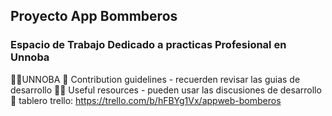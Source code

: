 ## Proyecto App Bommberos


### **Espacio de Trabajo Dedicado a practicas Profesional en Unnoba**

🙋‍♀️UNNOBA
🌈 Contribution guidelines - recuerden revisar las guias de desarrollo
👩‍💻 Useful resources - pueden usar las discusiones de desarrollo 
🍿 tablero trello: https://trello.com/b/hFBYg1Vx/appweb-bomberos


